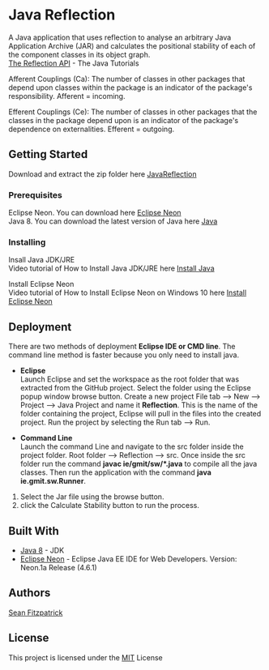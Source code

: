 # Java Reflection
        
A Java application that uses reflection to analyse an arbitrary Java
Application Archive (JAR) and calculates the positional stability of each of the component
classes in its object graph.     
[The Reflection API](https://docs.oracle.com/javase/tutorial/reflect/) - The Java Tutorials      

Afferent Couplings (Ca): The number of classes in other packages that depend upon classes within the package is an indicator of the package's responsibility. Afferent = incoming.                       

Efferent Couplings (Ce): The number of classes in other packages that the classes in the package depend upon is an indicator of the package's dependence on externalities. Efferent = outgoing.                                        

## Getting Started

Download and extract the zip folder here [JavaReflection](https://github.com/seanJosephFitzpatrick/JavaReflection)            

### Prerequisites

Eclipse Neon. You can download here [Eclipse Neon](http://www.eclipse.org/neon/)                 
Java 8. You can download the latest version of Java here [Java](http://www.oracle.com/technetwork/java/javase/downloads/jdk8-downloads-2133151.html)    

### Installing

Insall Java JDK/JRE                
Video tutorial of How to Install Java JDK/JRE here [Install Java](https://www.youtube.com/watch?v=FzKcJK68z2k)      

Install Eclipse Neon              
Video tutorial of How to Install Eclipse Neon on Windows 10 here [Install Eclipse Neon](https://www.youtube.com/watch?v=9EghTHWx1Ng)       

## Deployment

There are two methods of deployment **Eclipse IDE  or CMD line**. The command line method is faster because you only need to install java.

* **Eclipse**          
Launch Eclipse and set the workspace as the root folder that was extracted from the GitHub project. Select the folder using the Eclipse popup window browse button. Create a new project File tab --> New --> Project --> Java Project and name it **Reflection**. This is the name of the folder containing the project, Eclipse will pull in the files into the created project. Run the project by selecting the Run tab --> Run.

* **Command Line**          
Launch the command Line and navigate to the src folder inside the project folder. Root folder --> Reflection --> src. Once inside the src folder run the command **javac ie/gmit/sw/*.java** to compile all the java classes. Then run the application with the command **java ie.gmit.sw.Runner**.

1) Select the Jar file using the browse button.                            
2) click the Calculate Stability button to run the process.

## Built With

* [Java 8](http://www.oracle.com/technetwork/java/javase/downloads/jdk8-downloads-2133151.html) - JDK
* [Eclipse Neon](http://www.eclipse.org/neon/)  - Eclipse Java EE IDE for Web Developers. Version: Neon.1a Release (4.6.1)

## Authors

[Sean Fitzpatrick](https://github.com/seanJosephFitzpatrick)

## License

This project is licensed under the [MIT](https://github.com/seanJosephFitzpatrick/JavaReflection/blob/master/LICENSE) License